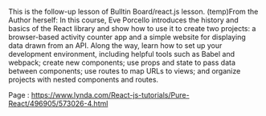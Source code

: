 This is the follow-up lesson of Bulltin Board/react.js lesson. 
(temp)From the Author herself:
		 In this course, Eve Porcello introduces the history and basics of the React library and show how to use it to create two    		      projects: a browser-based activity counter app and a simple website for displaying data drawn from an API. 
		 Along the way, learn how to set up your development environment, including helpful tools such as Babel and webpack; 
		 create new components; use props and state to pass data between components;
		 use routes to map URLs to views; and organize projects with nested components and routes. 
		 
	
Page : https://www.lynda.com/React-js-tutorials/Pure-React/496905/573026-4.html
